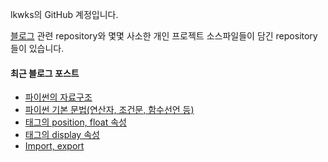 lkwks의 GitHub 계정입니다.

[블로그](https://lkwks.github.io) 관련 repository와 몇몇 사소한 개인 프로젝트 소스파일들이 담긴 repository들이 있습니다.


#### 최근 블로그 포스트
<!-- BLOG-POST-LIST:START -->
- [파이썬의 자료구조](https://lkwks.github.io/python/2021/10/11/%ED%8C%8C%EC%9D%B4%EC%8D%AC%EC%9D%98-%EC%9E%90%EB%A3%8C%EA%B5%AC%EC%A1%B0.html)
- [파이썬 기본 문법(연산자, 조건문, 함수선언 등)](https://lkwks.github.io/python/2021/10/11/%ED%8C%8C%EC%9D%B4%EC%8D%AC-%EA%B8%B0%EB%B3%B8-%EB%AC%B8%EB%B2%95(%EC%97%B0%EC%82%B0%EC%9E%90,-%EC%A1%B0%EA%B1%B4%EB%AC%B8,-%ED%95%A8%EC%88%98%EC%84%A0%EC%96%B8-%EB%93%B1).html)
- [태그의 position, float 속성](https://lkwks.github.io/html%20&%20css/2021/10/11/%ED%83%9C%EA%B7%B8%EC%9D%98-position,-float-%EC%86%8D%EC%84%B1.html)
- [태그의 display 속성](https://lkwks.github.io/html%20&%20css/2021/10/11/%ED%83%9C%EA%B7%B8%EC%9D%98-display-%EC%86%8D%EC%84%B1.html)
- [Import, export](https://lkwks.github.io/javascript/2021/10/10/import,-export.html)
<!-- BLOG-POST-LIST:END -->
  
<!--![Top Langs](https://github-readme-stats.vercel.app/api/top-langs/?username=lkwks)-->

